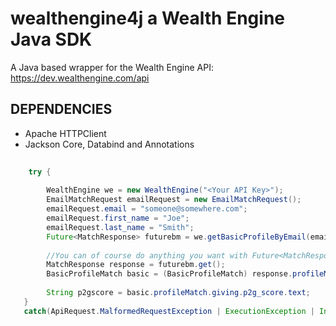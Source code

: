 # wealthengine4j a Wealth Engine Java SDK

A Java based wrapper for the Wealth Engine API: https://dev.wealthengine.com/api

## DEPENDENCIES

 + Apache HTTPClient
 + Jackson Core, Databind and Annotations
  

```java
 
    try {
 
        WealthEngine we = new WealthEngine("<Your API Key>");
        EmailMatchRequest emailRequest = new EmailMatchRequest();
        emailRequest.email = "someone@somewhere.com";
        emailRequest.first_name = "Joe";
        emailRequest.last_name = "Smith";
        Future<MatchResponse> futurebm = we.getBasicProfileByEmail(emailRequest);
         
        //You can of course do anything you want with Future<MatchResponse>
        MatchResponse response = futurebm.get();
        BasicProfileMatch basic = (BasicProfileMatch) response.profileMatch;
        
        String p2gscore = basic.profileMatch.giving.p2g_score.text;
   }
   catch(ApiRequest.MalformedRequestException | ExecutionException | InterruptedException e) {e.printStackTrace();}

```
